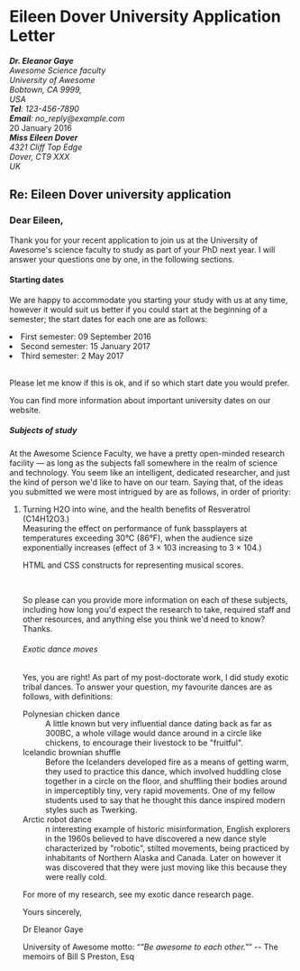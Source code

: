<!DOCTYPE html>

<html>

<head>
      <h1>Eileen Dover University Application Letter</h1>
</head>
<body>
  <address>
       <strong>Dr. Eleanor Gaye</strong></br>
       Awesome Science faculty </br>
       University of Awesome </br>
        Bobtown, CA 9999,</br>
        USA <br>
    <strong>Tel</strong>: 123-456-7890 </br>
    <strong>Email</strong>: no_reply@example.com </br>
  </address>
<time datetime="2016-01-20">20 January 2016</time>
<address>
      <strong> Miss Eileen Dover</strong></br>
        4321 Cliff Top Edge </br>
        Dover, CT9 XXX <br>
        UK </br>
</address>

<h2>Re: Eileen Dover university application</h2>

<h3>Dear Eileen,</h3>

<p>Thank you for your recent application to join us at the University of Awesome's science faculty to study as part of your PhD next year. I will answer your questions one by one, in the following sections.</p>

<h4>Starting dates</h4>

<p>We are happy to accommodate you starting your study with us at any time, however it would suit us better if you could start at the beginning of a semester; the start dates for each one are as follows:</p>
<ul></ul>
<li>First semester: <timedatetime="2016-09-09"> 09 September 2016</timedatetime></li>
<li>Second semester: <timedatetime="2017-01-15"> 15 January 2017</timedatetime</li> <br>
<li>Third semester: <timedatetime="2017-02-05"> 2 May 2017 </timedatetime></li> <br>

<p>Please let me know if this is ok, and if so which start date you would prefer.</p>

<p>You can find more information about important university dates on our website.</p>


<h5>Subjects of study</h5>

<p>At the Awesome Science Faculty, we have a pretty open-minded research facility — as long as the subjects fall somewhere in the realm of science and technology. You seem like an intelligent, dedicated researcher, and just the kind of person we'd like to have on our team. Saying that, of the ideas you submitted we were most intrigued by are as follows, in order of priority:</p>
<ol>
<li>Turning H2O into wine, and the health benefits of Resveratrol (C14H12O3.) <br>
Measuring the effect on performance of funk bassplayers at temperatures exceeding 30°C (86°F), when the audience size exponentially increases (effect of 3 × 103 increasing to 3 × 104.) <br>
<p>HTML and CSS constructs for representing musical scores.</p></br>

<p>So please can you provide more information on each of these subjects, including how long you'd expect the research to take, required staff and other resources, and anything else you think we'd need to know? Thanks.</p>


<h6>Exotic dance moves</h6>

<p>Yes, you are right! As part of my post-doctorate work, I did study exotic tribal dances. To answer your question, my favourite dances are as follows, with definitions:</p>

<dt>Polynesian chicken dance</dt>
<dd>A little known but very influential dance dating back as far as 300BC, a whole village would dance around in a circle like chickens, to encourage their livestock to be "fruitful".</dd>
<dt>Icelandic brownian shuffle</dt>
<dd>Before the Icelanders developed fire as a means of getting warm, they used to practice this dance, which involved huddling close together in a circle on the floor, and shuffling their bodies around in imperceptibly tiny, very rapid movements. One of my fellow students used to say that he thought this dance inspired modern styles such as Twerking.</dd>
<dt>Arctic robot dance</dt>
<dd>n interesting example of historic misinformation, English explorers in the 1960s believed to have discovered a new dance style characterized by "robotic", stilted movements, being practiced by inhabitants of Northern Alaska and Canada. Later on however it was discovered that they were just moving like this because they were really cold.</dd>

<p>For more of my research, see my exotic dance research page.</p>

<p>Yours sincerely,</p>
<p></p>Dr Eleanor Gaye</p>

<p>University of Awesome motto: <q><cite>"Be awesome to each other."</q> -- The memoirs of Bill S Preston, Esq</cite></q>
</body>
